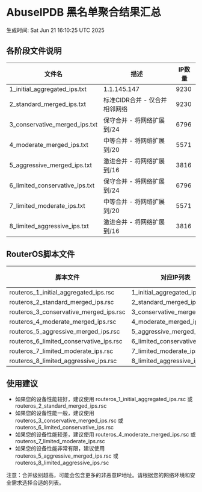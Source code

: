 # AbuseIPDB 黑名单聚合结果汇总
生成时间: Sat Jun 21 16:10:25 UTC 2025

## 各阶段文件说明

| 文件名 | 描述 | IP数量 |
|--------|------|--------|
| 1_initial_aggregated_ips.txt | 1.1.145.147 | 9230 |
| 2_standard_merged_ips.txt | 标准CIDR合并 - 仅合并相邻网络 | 9230 |
| 3_conservative_merged_ips.txt | 保守合并 - 将网络扩展到/24 | 6796 |
| 4_moderate_merged_ips.txt | 中等合并 - 将网络扩展到/20 | 5571 |
| 5_aggressive_merged_ips.txt | 激进合并 - 将网络扩展到/16 | 3816 |
| 6_limited_conservative_ips.txt | 保守合并 - 将网络扩展到/24 | 6796 |
| 7_limited_moderate_ips.txt | 中等合并 - 将网络扩展到/20 | 5571 |
| 8_limited_aggressive_ips.txt | 激进合并 - 将网络扩展到/16 | 3816 |

## RouterOS脚本文件

| 脚本文件 | 对应IP列表 | IP数量 |
|----------|------------|--------|
| routeros_1_initial_aggregated_ips.rsc | 1_initial_aggregated_ips.txt | 9230 |
| routeros_2_standard_merged_ips.rsc | 2_standard_merged_ips.txt | 9230 |
| routeros_3_conservative_merged_ips.rsc | 3_conservative_merged_ips.txt | 6796 |
| routeros_4_moderate_merged_ips.rsc | 4_moderate_merged_ips.txt | 5571 |
| routeros_5_aggressive_merged_ips.rsc | 5_aggressive_merged_ips.txt | 3816 |
| routeros_6_limited_conservative_ips.rsc | 6_limited_conservative_ips.txt | 6796 |
| routeros_7_limited_moderate_ips.rsc | 7_limited_moderate_ips.txt | 5571 |
| routeros_8_limited_aggressive_ips.rsc | 8_limited_aggressive_ips.txt | 3816 |

## 使用建议

- 如果您的设备性能较好，建议使用 routeros_1_initial_aggregated_ips.rsc 或 routeros_2_standard_merged_ips.rsc
- 如果您的设备性能一般，建议使用 routeros_3_conservative_merged_ips.rsc 或 routeros_6_limited_conservative_ips.rsc
- 如果您的设备性能较差，建议使用 routeros_4_moderate_merged_ips.rsc 或 routeros_7_limited_moderate_ips.rsc
- 如果您的设备性能非常有限，建议使用 routeros_5_aggressive_merged_ips.rsc 或 routeros_8_limited_aggressive_ips.rsc

注意：合并级别越高，可能会包含更多的非恶意IP地址。请根据您的网络环境和安全需求选择合适的列表。
